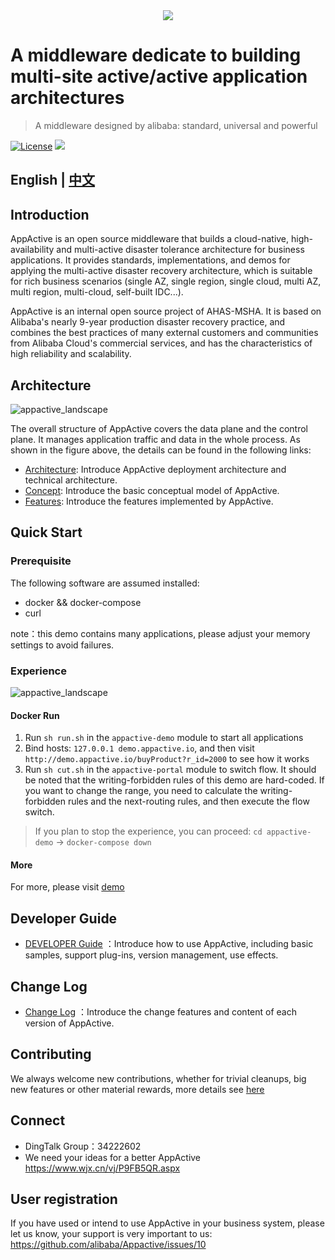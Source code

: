 
<div style="text-align: center">
   <img src="https://appactive.oss-cn-beijing.aliyuncs.com/images/appactive-logo.jpg?x-oss-process=style/h400" />
</div>

# A middleware dedicate to building multi-site active/active application architectures

> A middleware designed by alibaba: standard, universal and powerful

[![License](https://img.shields.io/badge/license-Apache%202-4EB1BA.svg)](https://www.apache.org/licenses/LICENSE-2.0.html)
[![](https://img.shields.io/badge/Maven%20Central-v0.2-blue.svg)](https://mvnrepository.com/search?q=appactive)

English | [中文](docs/cn/README_CN.md)
---

## Introduction

AppActive is an open source middleware that builds a cloud-native, high-availability and multi-active disaster tolerance
architecture for business applications. It provides standards, implementations, and demos for applying the multi-active
disaster recovery architecture, which is suitable for rich business scenarios (single AZ, single region, single cloud,
multi AZ, multi region, multi-cloud, self-built IDC...).

AppActive is an internal open source project of AHAS-MSHA. It is based on Alibaba's nearly 9-year production disaster
recovery practice, and combines the best practices of many external customers and communities from Alibaba Cloud's
commercial services, and has the characteristics of high reliability and scalability.

## Architecture

![appactive_landscape](https://appactive.oss-cn-beijing.aliyuncs.com/images/aactive_landscape.jpg?x-oss-process=style/h600)

The overall structure of AppActive covers the data plane and the control plane. It manages application traffic and data
in the whole process. As shown in the figure above, the details can be found in the following links:

- [Architecture](docs/en/details/architecture.md): Introduce AppActive deployment architecture and technical
  architecture.
- [Concept](docs/en/details/concept.md): Introduce the basic conceptual model of AppActive.
- [Features](docs/en/details/features.md): Introduce the features implemented by AppActive.

## Quick Start

### Prerequisite

The following software are assumed installed:
- docker && docker-compose
- curl

note：this demo contains many applications, please adjust your memory settings to avoid failures.

### Experience
![appactive_landscape](https://appactive.oss-cn-beijing.aliyuncs.com/images/demo.png?x-oss-process=style/h200)

#### Docker Run

1. Run `sh run.sh` in the `appactive-demo` module to start all applications
2. Bind hosts: `127.0.0.1 demo.appactive.io`, and then visit `http://demo.appactive.io/buyProduct?r_id=2000` to see how it works
3. Run `sh cut.sh` in the `appactive-portal` module to switch flow. It should be noted that the writing-forbidden rules of this demo are hard-coded. If you want to change the range, you need to calculate the writing-forbidden rules and the next-routing rules, and then execute the flow switch.

> If you plan to stop the experience, you can proceed: `cd appactive-demo` -> `docker-compose down`

#### More
For more, please visit [demo](docs/en/details/demo_nacos.md)

## Developer Guide

- [DEVELOPER Guide](docs/en/details/developer_guide_nacos.md) ：Introduce how to use AppActive, including basic samples,
  support plug-ins, version management, use effects.

## Change Log

- [Change Log](docs/en/details/change_log.md) ：Introduce the change features and content of each version of AppActive.

## Contributing

We always welcome new contributions, whether for trivial cleanups, big new features or other material rewards, more
details see [here](docs/en/contributing/contributing.md)

## Connect

- DingTalk Group：34222602
- We need your ideas for a better AppActive https://www.wjx.cn/vj/P9FB5QR.aspx

## User registration

If you have used or intend to use AppActive in your business system, please let us know, your support is very important to us: https://github.com/alibaba/Appactive/issues/10
